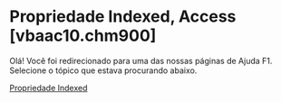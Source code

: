 
# Propriedade Indexed, Access [vbaac10.chm900]

Olá! Você foi redirecionado para uma das nossas páginas de Ajuda F1. Selecione o tópico que estava procurando abaixo.

[Propriedade Indexed](http://msdn.microsoft.com/library/d410da7f-eb9d-5e03-06fa-b5756da357f4%28Office.15%29.aspx)
